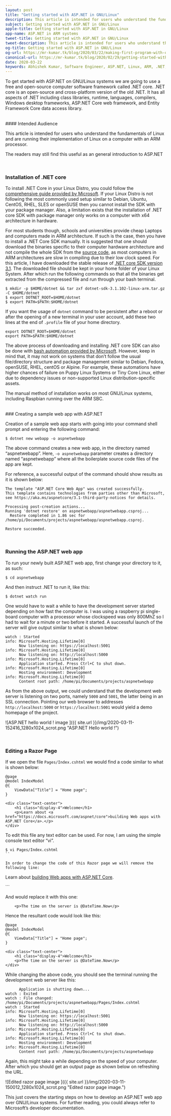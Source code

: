 ```yaml
---
layout: post
title: "Getting started with ASP.NET in GNU/Linux"
description: This article is intended for users who understand the fundamentals of Linux and are running their implementation of Linux on a computer with an ARM processor. The readers may still find this useful as an general introduction to ASP.NET.
subject: Getting started with ASP.NET in GNU/Linux
apple-title: Getting started with ASP.NET in GNU/Linux
app-name: ASP.NET in ARM systems
tweet-title: Getting started with ASP.NET in GNU/Linux
tweet-description: This article is intended for users who understand the fundamentals of Linux and are running their implementation of Linux on a computer with an ARM processor. The readers may still find this useful as an general introduction to ASP.NET.
og-title: Getting started with ASP.NET in GNU/Linux
og-url: https://mr-kumar.tk/blog/2020/03/22/making-first-program-with-qt-and-c-plus-plus
canonical-url: https://mr-kumar.tk/blog/2020/02/29/getting-started-with-asp-net-in-gnu-linux
date: 2020-03-22
keywords: Abhishek Kumar, Software Engineer, ASP.NET, Linux, ARM, .NET, core
---
```


To get started with ASP.NET on GNU/Linux systems we are going to use a free and open-source computer software framework called .NET core. .NET core is an open-source and cross-platform version of the old .NET. It has all aspects of .NET including class libraries, runtime, languages,  compilers, Windows desktop frameworks, ASP.NET Core web framework, and Entity Framework Core data access library.

<br>
#### Intended Audience

This article is intended for users who understand the fundamentals of Linux and are running their implementation of Linux on a computer with an ARM processor.

The readers may still find this useful as an general introduction to ASP.NET

<br>

### Installation of .NET core

To install .NET Core in your Linux Distro, you could follow the [comprehensive guide provided by Microsoft](https://docs.microsoft.com/en-us/dotnet/core/install/sdk?pivots=os-linux). If your Linux Distro is not following the most commonly used setup similar to Debian, Ubuntu, CentOS, RHEL, SLES or openSUSE then you cannot install the SDK with your package manager. Also, a limitation exists that the installation of .NET core SDK with package manager only works on a computer with x64 architecture in hardware. 

For most students though, schools and universities provide cheap Laptops and computers made in ARM architecture. If such is the case, then you have to install a .NET Core SDK manually. It is suggested that one should download the binaries specific to their computer hardware architecture and not compile the whole SDK from the [source code](https://github.com/dotnet/core), as most computers in ARM architectures are slow in compiling due to their low clock speed. For this article, I have downloaded the stable release of [.NET core SDK version 3.1](https://dotnet.microsoft.com/download/dotnet-core/3.1).  The downloaded file should be kept in your home folder of your Linux System.  After which run the following commands so that all the binaries get extracted from the compressed file and run through your bash terminal.

```
$ mkdir -p $HOME/dotnet && tar zxf dotnet-sdk-3.1.102-linux-arm.tar.gz -C $HOME/dotnet
$ export DOTNET_ROOT=$HOME/dotnet
$ export PATH=$PATH:$HOME/dotnet
```

If you want the usage of `dotnet` command to be persistent after a reboot or after the opening of a new terminal in your user account, add these two lines at the end of `.profile` file of your home directory.

```
export DOTNET_ROOT=$HOME/dotnet
export PATH=$PATH:$HOME/dotnet
```

The above process of downloading and installing .NET core SDK can also be done with [bash automation provided by Microsoft](https://docs.microsoft.com/en-us/dotnet/core/tools/dotnet-install-script). However, keep in mind that, it may not work on systems that don’t follow the usual file/directory structure and package management similar to Debian, Fedora, openSUSE, RHEL, centOS or Alpine. For example, these automations have higher chances of failure on Puppy Linux Systems or Tiny Core Linux, either due to dependency issues or non-supported Linux distribution-specific assets.

The manual method of installation works on most GNU/Linux systems, including Raspbian running over the ARM SBC.

<br>
### Creating a sample web app with ASP.NET

Creation of a sample web app starts with going into your command shell prompt and entering the following command:

```
$ dotnet new webapp -o aspnetwebapp
```
The above command creates a new web app, in the directory named “aspnetwebapp”. Here, `-o aspnetwebapp` parameter creates a directory named “aspnetwebapp” where all the boilerplate source code files of the app are kept.

For reference, a successful output of the command should show results as it is shown below:

```
The template "ASP.NET Core Web App" was created successfully.
This template contains technologies from parties other than Microsoft, see https://aka.ms/aspnetcore/3.1-third-party-notices for details.

Processing post-creation actions...
Running 'dotnet restore' on aspnetwebapp/aspnetwebapp.csproj...
  Restore completed in 1.86 sec for /home/pi/Documents/projects/aspnetwebapp/aspnetwebapp.csproj.

Restore succeeded.

```
<br>

### Running the ASP.NET web app

To run your newly built ASP.NET web app, first change your directory to it, as such:

```
$ cd aspnetwebapp
```

And then instruct .NET to run it, like this:

```
$ dotnet watch run
```

One would have to wait a while to have the development server started depending on how fast the computer is. I was using a raspberry pi single-board computer with a processor whose clockspeed was only 800MhZ so I had to wait for a minute or two before it started. A successful launch of the server will give output similar to what is shown below:

```
watch : Started
info: Microsoft.Hosting.Lifetime[0]
      Now listening on: https://localhost:5001
info: Microsoft.Hosting.Lifetime[0]
      Now listening on: http://localhost:5000
info: Microsoft.Hosting.Lifetime[0]
      Application started. Press Ctrl+C to shut down.
info: Microsoft.Hosting.Lifetime[0]
      Hosting environment: Development
info: Microsoft.Hosting.Lifetime[0]
      Content root path: /home/pi/Documents/projects/aspnetwebapp
```

As from the above output, we could understand that the development web server is listening on two ports, namely `5000` and `5001`, the latter being in an SSL connection. Pointing our web browser to addresses `http://localhost:5000` or `https://localhost:5001` would yield a demo homepage of the project.

![ASP.NET hello world ! image ]({{ site.url }}/img/2020-03-11-152416_1280x1024_scrot.png "ASP.NET Hello world !")

<br>

### Editing a Razor Page

If we open the file `Pages/Index.cshtml` we would find a code similar to what is shown below:

```
@page
@model IndexModel
@{
    ViewData["Title"] = "Home page";
}

<div class="text-center">
    <h1 class="display-4">Welcome</h1>
    <p>Learn about <a href="https://docs.microsoft.com/aspnet/core">building Web apps with ASP.NET Core</a>.</p>
</div>

```

To edit this file any text editor can be used. For now, I am using the simple console text editor “vi”.

```
$ vi Pages/Index.cshtml
``

In order to change the code of this Razor page we will remove the following line:

```
<p>Learn about <a href="https://docs.microsoft.com/aspnet/core">building Web apps with ASP.NET Core</a>.</p>
```

And would replace it with this one:

```
    <p>The time on the server is @DateTime.Now</p>
```

Hence the resultant code would look like this:

```
@page
@model IndexModel
@{
    ViewData["Title"] = "Home page";
}

<div class="text-center">
    <h1 class="display-4">Welcome</h1>
    <p>The time on the server is @DateTime.Now</p>
</div>
```

While changing the above code, you should see the terminal running the development web server like this:


```
      Application is shutting down...
watch : Exited
watch : File changed: /home/pi/Documents/projects/aspnetwebapp/Pages/Index.cshtml
watch : Started
info: Microsoft.Hosting.Lifetime[0]
      Now listening on: https://localhost:5001
info: Microsoft.Hosting.Lifetime[0]
      Now listening on: http://localhost:5000
info: Microsoft.Hosting.Lifetime[0]
      Application started. Press Ctrl+C to shut down.
info: Microsoft.Hosting.Lifetime[0]
      Hosting environment: Development
info: Microsoft.Hosting.Lifetime[0]
      Content root path: /home/pi/Documents/projects/aspnetwebapp
```

Again, this might take a while depending on the speed of your computer. After which you should get an output page as shown below on refreshing the URL.

![Edited razor page image ]({{ site.url }}/img/2020-03-11-150012_1280x1024_scrot.png "Edited razor page image.")

This just covers the starting steps on how to develop an ASP.NET web app over GNU/Linux systems. For further reading, you could always refer to Microsoft’s developer documentation. 

